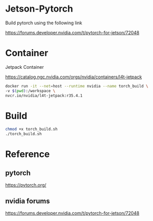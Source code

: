 # Jetson-Pytorch

Build pytorch using the following link

https://forums.developer.nvidia.com/t/pytorch-for-jetson/72048


# Container
Jetpack Container

https://catalog.ngc.nvidia.com/orgs/nvidia/containers/l4t-jetpack
```bash
docker run -it --net=host --runtime nvidia --name torch_build \
-v $(pwd):/workspace \
nvcr.io/nvidia/l4t-jetpack:r35.4.1
```

# Build
```bash
chmod +x torch_build.sh
./torch_build.sh
```
# Reference
## pytorch
https://pytorch.org/

## nvidia forums
https://forums.developer.nvidia.com/t/pytorch-for-jetson/72048
